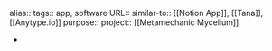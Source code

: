 alias::
tags:: app, software
URL::
similar-to:: [[Notion App]], [[Tana]], [[Anytype.io]] 
purpose::
project:: [[Metamechanic Mycelium]]

-